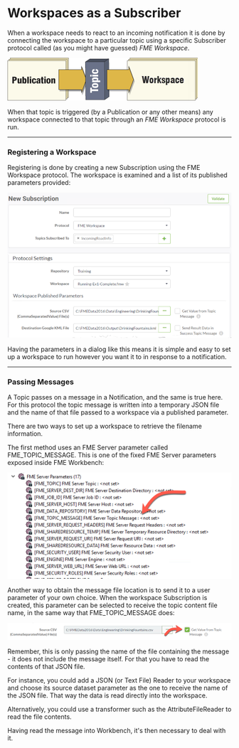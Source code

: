 # Workspaces as a Subscriber #

When a workspace needs to react to an incoming notification it is done by connecting the workspace to a particular topic using a specific Subscriber protocol called (as you might have guessed) *FME Workspace*. 

![](./Images/Img4.017.WorkspaceSubscriber.png)

When that topic is triggered (by a Publication or any other means) any workspace connected to that topic through an *FME Workspace* protocol is run.

---

### Registering a Workspace ###

Registering is done by creating a new Subscription using the FME Workspace protocol. The workspace is examined and a list of its published parameters provided:

![](./Images/Img4.018.WorkspaceSubscriberParameters.png)

Having the parameters in a dialog like this means it is simple and easy to set up a workspace to run however you want it to in response to a notification.

---

### Passing Messages ###

A Topic passes on a message in a Notification, and the same is true here. For this protocol the topic message is written into a temporary JSON file and the name of that file passed to a workspace via a published parameter.

There are two ways to set up a workspace to retrieve the filename information.

The first method uses an FME Server parameter called FME&#95;TOPIC&#95;MESSAGE. This is one of the fixed FME Server parameters exposed inside FME Workbench:

![](./Images/Img4.019.FMEServerTopicMessageParameter.png)

Another way to obtain the message file location is to send it to a user parameter of your own choice. When the workspace Subscription is created, this parameter can be selected to receive the topic content file name, in the same way that FME&#95;TOPIC&#95;MESSAGE does:

![](./Images/Img4.020.WorkspaceTopicFileParameterSelection.png)

Remember, this is only passing the name of the file containing the message - it does not include the message itself. For that you have to read the contents of that JSON file. 

For instance, you could add a JSON (or Text File) Reader to your workspace and choose its source dataset parameter as the one to receive the name of the JSON file. That way the data is read directly into the workspace.

Alternatively, you could use a transformer such as the AttributeFileReader to read the file contents.

Having read the message into Workbench, it's then necessary to deal with it.